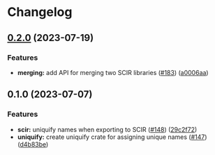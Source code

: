 # Changelog

## [0.2.0](https://github.com/substrate-labs/substrate2/compare/uniquify-v0.1.0...uniquify-v0.2.0) (2023-07-19)


### Features

* **merging:** add API for merging two SCIR libraries ([#183](https://github.com/substrate-labs/substrate2/issues/183)) ([a0006aa](https://github.com/substrate-labs/substrate2/commit/a0006aa4dbe62c2dda66eea306987e56eaabe181))

## 0.1.0 (2023-07-07)


### Features

* **scir:** uniquify names when exporting to SCIR ([#148](https://github.com/substrate-labs/substrate2/issues/148)) ([29c2f72](https://github.com/substrate-labs/substrate2/commit/29c2f729f5a205b144053b61c0d8c0ca2446071b))
* **uniquify:** create uniquify crate for assigning unique names ([#147](https://github.com/substrate-labs/substrate2/issues/147)) ([d4b83be](https://github.com/substrate-labs/substrate2/commit/d4b83be335047052f0cf6ea2bddcdb64ce3141c4))
